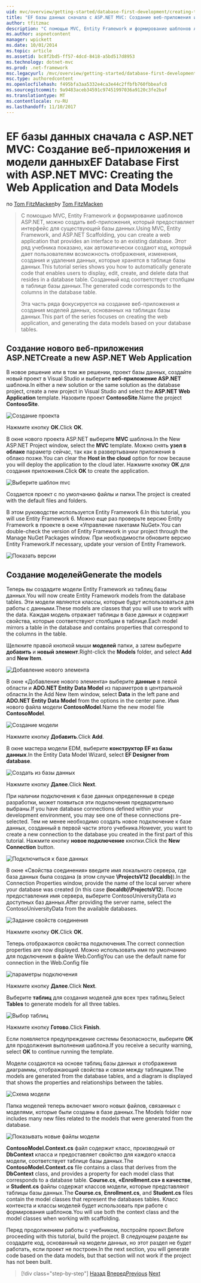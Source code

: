 ```yaml
---
uid: mvc/overview/getting-started/database-first-development/creating-the-web-application
title: "EF базы данных сначала с ASP.NET MVC: Создание веб-приложения и модели данных | Документы Microsoft"
author: tfitzmac
description: "С помощью MVC, Entity Framework и формирование шаблонов ASP.NET, можно создать веб-приложения, который предоставляет интерфейс для существующей базы данных. Этот учебник seri..."
ms.author: aspnetcontent
manager: wpickett
ms.date: 10/01/2014
ms.topic: article
ms.assetid: bc8f2bd5-ff57-4dcd-8418-a5bd517d8953
ms.technology: dotnet-mvc
ms.prod: .net-framework
msc.legacyurl: /mvc/overview/getting-started/database-first-development/creating-the-web-application
msc.type: authoredcontent
ms.openlocfilehash: f495bfa3aa5332e4ca3e44c2ffbfb760fbbeafc8
ms.sourcegitcommit: 9a9483aceb34591c97451997036a9120c3fe2baf
ms.translationtype: MT
ms.contentlocale: ru-RU
ms.lasthandoff: 11/10/2017
---
```

<a name="ef-database-first-with-aspnet-mvc-creating-the-web-application-and-data-models"></a><span data-ttu-id="2f2eb-104">EF базы данных сначала с ASP.NET MVC: Создание веб-приложения и модели данных</span><span class="sxs-lookup"><span data-stu-id="2f2eb-104">EF Database First with ASP.NET MVC: Creating the Web Application and Data Models</span></span>
====================
<span data-ttu-id="2f2eb-105">по [Tom FitzMacken](https://github.com/tfitzmac)</span><span class="sxs-lookup"><span data-stu-id="2f2eb-105">by [Tom FitzMacken](https://github.com/tfitzmac)</span></span>

> <span data-ttu-id="2f2eb-106">С помощью MVC, Entity Framework и формирование шаблонов ASP.NET, можно создать веб-приложения, который предоставляет интерфейс для существующей базы данных.</span><span class="sxs-lookup"><span data-stu-id="2f2eb-106">Using MVC, Entity Framework, and ASP.NET Scaffolding, you can create a web application that provides an interface to an existing database.</span></span> <span data-ttu-id="2f2eb-107">Этот ряд учебника показано, как автоматически создают код, который дает пользователям возможность отображения, изменения, создания и удаления данных, которые хранятся в таблице базы данных.</span><span class="sxs-lookup"><span data-stu-id="2f2eb-107">This tutorial series shows you how to automatically generate code that enables users to display, edit, create, and delete data that resides in a database table.</span></span> <span data-ttu-id="2f2eb-108">Созданный код соответствует столбцам в таблице базы данных.</span><span class="sxs-lookup"><span data-stu-id="2f2eb-108">The generated code corresponds to the columns in the database table.</span></span>
> 
> <span data-ttu-id="2f2eb-109">Эта часть ряда фокусируется на создание веб-приложения и создания моделей данных, основанных на таблицах базы данных.</span><span class="sxs-lookup"><span data-stu-id="2f2eb-109">This part of the series focuses on creating the web application, and generating the data models based on your database tables.</span></span>


## <a name="create-a-new-aspnet-web-application"></a><span data-ttu-id="2f2eb-110">Создание нового веб-приложения ASP.NET</span><span class="sxs-lookup"><span data-stu-id="2f2eb-110">Create a new ASP.NET Web Application</span></span>

<span data-ttu-id="2f2eb-111">В новое решение или в том же решении, проект базы данных, создайте новый проект в Visual Studio и выберите **веб-приложение ASP.NET** шаблона.</span><span class="sxs-lookup"><span data-stu-id="2f2eb-111">In either a new solution or the same solution as the database project, create a new project in Visual Studio and select the **ASP.NET Web Application** template.</span></span> <span data-ttu-id="2f2eb-112">Назовите проект **ContosoSite**.</span><span class="sxs-lookup"><span data-stu-id="2f2eb-112">Name the project **ContosoSite**.</span></span>

![Создание проекта](creating-the-web-application/_static/image1.png)

<span data-ttu-id="2f2eb-114">Нажмите кнопку **ОК**.</span><span class="sxs-lookup"><span data-stu-id="2f2eb-114">Click **OK**.</span></span>

<span data-ttu-id="2f2eb-115">В окне нового проекта ASP.NET выберите **MVC** шаблона.</span><span class="sxs-lookup"><span data-stu-id="2f2eb-115">In the New ASP.NET Project window, select the **MVC** template.</span></span> <span data-ttu-id="2f2eb-116">Можно снять **узел в облаке** параметр сейчас, так как в развертывании приложения в облако позже.</span><span class="sxs-lookup"><span data-stu-id="2f2eb-116">You can clear the **Host in the cloud** option for now because you will deploy the application to the cloud later.</span></span> <span data-ttu-id="2f2eb-117">Нажмите кнопку **ОК** для создания приложения.</span><span class="sxs-lookup"><span data-stu-id="2f2eb-117">Click **OK** to create the application.</span></span>

![Выберите шаблон mvc](creating-the-web-application/_static/image2.png)

<span data-ttu-id="2f2eb-119">Создается проект с по умолчанию файлы и папки.</span><span class="sxs-lookup"><span data-stu-id="2f2eb-119">The project is created with the default files and folders.</span></span>

<span data-ttu-id="2f2eb-120">В этом руководстве используется Entity Framework 6.</span><span class="sxs-lookup"><span data-stu-id="2f2eb-120">In this tutorial, you will use Entity Framework 6.</span></span> <span data-ttu-id="2f2eb-121">Можно еще раз проверьте версию Entity Framework в проекте в окне «Управление пакетами NuGet».</span><span class="sxs-lookup"><span data-stu-id="2f2eb-121">You can double-check the version of Entity Framework in your project through the Manage NuGet Packages window.</span></span> <span data-ttu-id="2f2eb-122">При необходимости обновите версию Entity Framework.</span><span class="sxs-lookup"><span data-stu-id="2f2eb-122">If necessary, update your version of Entity Framework.</span></span>

![Показать версии](creating-the-web-application/_static/image3.png)

## <a name="generate-the-models"></a><span data-ttu-id="2f2eb-124">Создание моделей</span><span class="sxs-lookup"><span data-stu-id="2f2eb-124">Generate the models</span></span>

<span data-ttu-id="2f2eb-125">Теперь вы создадите модели Entity Framework из таблиц базы данных.</span><span class="sxs-lookup"><span data-stu-id="2f2eb-125">You will now create Entity Framework models from the database tables.</span></span> <span data-ttu-id="2f2eb-126">Эти модели являются классы, которые будут использоваться для работы с данными.</span><span class="sxs-lookup"><span data-stu-id="2f2eb-126">These models are classes that you will use to work with the data.</span></span> <span data-ttu-id="2f2eb-127">Каждая модель отражает таблицы в базе данных и содержит свойства, которые соответствуют столбцам в таблице.</span><span class="sxs-lookup"><span data-stu-id="2f2eb-127">Each model mirrors a table in the database and contains properties that correspond to the columns in the table.</span></span>

<span data-ttu-id="2f2eb-128">Щелкните правой кнопкой мыши **моделей** папки, а затем выберите **добавить** и **новый элемент**.</span><span class="sxs-lookup"><span data-stu-id="2f2eb-128">Right-click the **Models** folder, and select **Add** and **New Item**.</span></span>

![Добавление нового элемента](creating-the-web-application/_static/image4.png)

<span data-ttu-id="2f2eb-130">В окне «Добавление нового элемента» выберите **данные** в левой области и **ADO.NET Entity Data Model** из параметров в центральной области.</span><span class="sxs-lookup"><span data-stu-id="2f2eb-130">In the Add New Item window, select **Data** in the left pane and **ADO.NET Entity Data Model** from the options in the center pane.</span></span> <span data-ttu-id="2f2eb-131">Имя нового файла модели **ContosoModel**.</span><span class="sxs-lookup"><span data-stu-id="2f2eb-131">Name the new model file **ContosoModel**.</span></span>

![Создание модели](creating-the-web-application/_static/image5.png)

<span data-ttu-id="2f2eb-133">Нажмите кнопку **Добавить**.</span><span class="sxs-lookup"><span data-stu-id="2f2eb-133">Click **Add**.</span></span>

<span data-ttu-id="2f2eb-134">В окне мастера модели EDM, выберите **конструктор EF из базы данных**.</span><span class="sxs-lookup"><span data-stu-id="2f2eb-134">In the Entity Data Model Wizard, select **EF Designer from database**.</span></span>

![Создать из базы данных](creating-the-web-application/_static/image6.png)

<span data-ttu-id="2f2eb-136">Нажмите кнопку **Далее**.</span><span class="sxs-lookup"><span data-stu-id="2f2eb-136">Click **Next**.</span></span>

<span data-ttu-id="2f2eb-137">При наличии подключения к базе данных определенные в среде разработки, может появиться эти подключения предварительно выбраны.</span><span class="sxs-lookup"><span data-stu-id="2f2eb-137">If you have database connections defined within your development environment, you may see one of these connections pre-selected.</span></span> <span data-ttu-id="2f2eb-138">Тем не менее необходимо создать новое подключение к базе данных, созданный в первой части этого учебника.</span><span class="sxs-lookup"><span data-stu-id="2f2eb-138">However, you want to create a new connection to the database you created in the first part of this tutorial.</span></span> <span data-ttu-id="2f2eb-139">Нажмите кнопку **новое подключение** кнопки.</span><span class="sxs-lookup"><span data-stu-id="2f2eb-139">Click the **New Connection** button.</span></span>

![Подключиться к базе данных](creating-the-web-application/_static/image7.png)

<span data-ttu-id="2f2eb-141">В окне «Свойства соединения» введите имя локального сервера, где база данных была создана (в этом случае **\ProjectsV12 (localdb)**).</span><span class="sxs-lookup"><span data-stu-id="2f2eb-141">In the Connection Properties window, provide the name of the local server where your database was created (in this case **(localdb)\ProjectsV12**).</span></span> <span data-ttu-id="2f2eb-142">После предоставления имя сервера, выберите ContosoUniversityData из доступных баз данных.</span><span class="sxs-lookup"><span data-stu-id="2f2eb-142">After providing the server name, select the ContosoUniversityData from the available databases.</span></span>

![Задание свойств соединения](creating-the-web-application/_static/image8.png)

<span data-ttu-id="2f2eb-144">Нажмите кнопку **ОК**.</span><span class="sxs-lookup"><span data-stu-id="2f2eb-144">Click **OK**.</span></span>

<span data-ttu-id="2f2eb-145">Теперь отображаются свойства подключения.</span><span class="sxs-lookup"><span data-stu-id="2f2eb-145">The correct connection properties are now displayed.</span></span> <span data-ttu-id="2f2eb-146">Можно использовать имя по умолчанию для подключения в файле Web.Config</span><span class="sxs-lookup"><span data-stu-id="2f2eb-146">You can use the default name for connection in the Web.Config file</span></span>

![параметры подключения](creating-the-web-application/_static/image9.png)

<span data-ttu-id="2f2eb-148">Нажмите кнопку **Далее**.</span><span class="sxs-lookup"><span data-stu-id="2f2eb-148">Click **Next**.</span></span>

<span data-ttu-id="2f2eb-149">Выберите **таблиц** для создания моделей для всех трех таблиц.</span><span class="sxs-lookup"><span data-stu-id="2f2eb-149">Select **Tables** to generate models for all three tables.</span></span>

![Выбор таблиц](creating-the-web-application/_static/image10.png)

<span data-ttu-id="2f2eb-151">Нажмите кнопку **Готово**.</span><span class="sxs-lookup"><span data-stu-id="2f2eb-151">Click **Finish**.</span></span>

<span data-ttu-id="2f2eb-152">Если появляется предупреждение системы безопасности, выберите **ОК** для продолжения выполнения шаблона.</span><span class="sxs-lookup"><span data-stu-id="2f2eb-152">If you receive a security warning, select **OK** to continue running the template.</span></span>

<span data-ttu-id="2f2eb-153">Модели создаются на основе таблиц базы данных и отображения диаграммы, отображающий свойства и связи между таблицами.</span><span class="sxs-lookup"><span data-stu-id="2f2eb-153">The models are generated from the database tables, and a diagram is displayed that shows the properties and relationships between the tables.</span></span>

![Схема модели](creating-the-web-application/_static/image11.png)

<span data-ttu-id="2f2eb-155">Папка моделей теперь включает много новых файлов, связанных с моделями, которые были созданы в базе данных.</span><span class="sxs-lookup"><span data-stu-id="2f2eb-155">The Models folder now includes many new files related to the models that were generated from the database.</span></span>

![Показывать новые файлы модели](creating-the-web-application/_static/image12.png)

<span data-ttu-id="2f2eb-157">**ContosoModel.Context.cs** файл содержит класс, производный от **DbContext** класса и предоставляет свойство для каждого класса модели, соответствует таблице базы данных.</span><span class="sxs-lookup"><span data-stu-id="2f2eb-157">The **ContosoModel.Context.cs** file contains a class that derives from the **DbContext** class, and provides a property for each model class that corresponds to a database table.</span></span> <span data-ttu-id="2f2eb-158">**Course.cs**, **«Enrollment.cs» в качестве**, и **Student.cs** файлы содержат классов модели, которые представляют таблицы базы данных.</span><span class="sxs-lookup"><span data-stu-id="2f2eb-158">The **Course.cs**, **Enrollment.cs**, and **Student.cs** files contain the model classes that represent the databases tables.</span></span> <span data-ttu-id="2f2eb-159">Класс контекста и классы моделей будет использовать при работе с формирования шаблонов.</span><span class="sxs-lookup"><span data-stu-id="2f2eb-159">You will use both the context class and the model classes when working with scaffolding.</span></span>

<span data-ttu-id="2f2eb-160">Перед продолжением работы с учебником, постройте проект.</span><span class="sxs-lookup"><span data-stu-id="2f2eb-160">Before proceeding with this tutorial, build the project.</span></span> <span data-ttu-id="2f2eb-161">В следующем разделе вы создадите код, основанный на модели данных, но этот раздел не будет работать, если проект не построен.</span><span class="sxs-lookup"><span data-stu-id="2f2eb-161">In the next section, you will generate code based on the data models, but that section will not work if the project has not been built.</span></span>

>[!div class="step-by-step"]
<span data-ttu-id="2f2eb-162">[Назад](setting-up-database.md)
[Вперед](generating-views.md)</span><span class="sxs-lookup"><span data-stu-id="2f2eb-162">[Previous](setting-up-database.md)
[Next](generating-views.md)</span></span>
